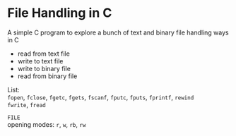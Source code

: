 # File Handling in C

A simple C program to explore a bunch of text and binary file handling ways in C

- read from text file 
- write to text file
- write to binary file
- read from binary file

List:<br>
`fopen`, `fclose`, `fgetc`, `fgets`, `fscanf`, `fputc`, `fputs`, `fprintf`, `rewind`<br>
`fwrite`, `fread`<br>

`FILE`<br>
opening modes: `r`, `w`, `rb`, `rw`

